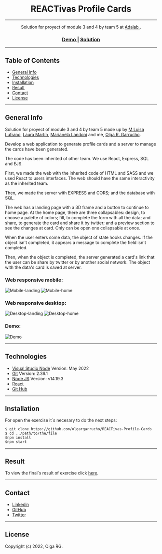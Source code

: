 <h1 align="center">REACTivas Profile Cards</h1>

---

<div align="center">
   Solution for proyect of module 3 and 4 by team 5 at <a href="https://adalab.es/">
     Adalab
    </a>.
</div>

<div align="center">
  <h3>
    <a href="https://reactivas.herokuapp.com/">
      Demo
    </a>
    <span> | </span>
    <a href="https://github.com/olgargarrucho/REACTivas-Profile-Cards">
      Solution
    </a>
  </h3>
</div>

---

## Table of Contents

- [General Info](#general-info)
- [Technologies](#technologies)
- [Installation](#installation)
- [Result](#result)
- [Contact](#contact)
- [License](#license)

---

## General Info

Solution for proyect of module 3 and 4 by team 5 made up by [M.Luisa Lufrano](https://github.com/MLLuisa), [Laura Martín](https://github.com/lauramargo), [Marianela Landoni](https://github.com/MarianelaLandoni) and me, [Olga R. Garrucho](https://github.com/olgargarrucho).

Develop a web application to generate profile cards and a server to manage the cards have been generated.

The code has been inherited of other team. We use React, Express, SQL and EJS.

First, we made the web with the inherited code of HTML and SASS and we used React to users interfaces. The web should have the same interactivity as the inherited team.

Then, we made the server with EXPRESS and CORS; and the database with SQL.

The web has a landing page with a 3D frame and a button to continue to home page. At the home page, there are three collapsables: design, to choose a palette of colors; fill, to complete the form with all the data; and share, to generate the card and share it by twitter; and a preview section to see the changes at card. Only can be open one collapsable at once.

When the user enters some data, the object of state hooks changes. If the object isn't completed, it appears a message to complete the field isn't completed. 

Then, when the object is completed, the server generated a card's link that the user can be share by twitter or by another social network. The object with the data's card is saved at server.


### Web responsive mobile:

![Mobile-landing](./src/images/mobile-landing.png) ![Mobile-home](./src/images/mobile-home.png)

### Web responsive desktop:

![Desktop-landing](./src/images/desktop-landing.png) ![Desktop-home](./src/images/desktop-home.png)

### Demo:

![Demo](./src/images/demo.gif)

---

## Technologies

- [Visual Studio Node](https://code.visualstudio.com/download) Version: May 2022
- [Git](https://git-scm.com/download/mac) Version: 2.36.1
- [Node JS](https://nodejs.org/es/download/) Version: v14.19.3
- [React](https://es.reactjs.org/)
- [Git Hub](https://github.com/)

---

## Installation

For open the exercise it´s necesary to do the next steps:

```
$ git clone https://github.com/olgargarrucho/REACTivas-Profile-Cards
$ cd ../path/to/the/file
$npm install
$npm start
```

---

## Result

To view the final´s result of exercise click [here](https://reactivas.herokuapp.com/).

---

## Contact

- [Linkedin](https://www.linkedin.com/in/olgargarrucho)
- [GitHub](https://github.com/olgargarrucho)
- [Twitter](https://twitter.com/olgargarrucho)

---

## License

Copyright (c) 2022, Olga RG.
